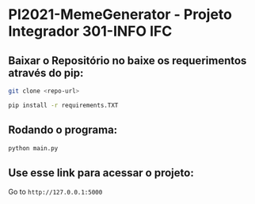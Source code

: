 # PI2021-MemeGenerator - Projeto Integrador 301-INFO IFC

## Baixar o Repositório no baixe os requerimentos através do pip:

```bash
git clone <repo-url>
```
```bash
pip install -r requirements.TXT
```
## Rodando o programa:

```bash
python main.py
```

## Use esse link para acessar o projeto:

Go to `http://127.0.0.1:5000`
